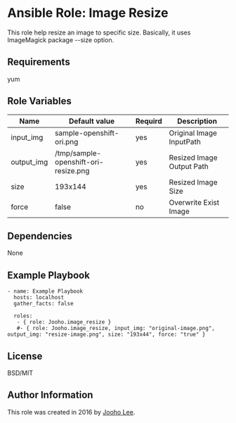 Ansible Role: Image Resize
=========

This role help resize an image to specific size. Basically, it uses ImageMagick package --size option.

Requirements
------------

yum

Role Variables
--------------

| Name                    | Default value                         |        Requird       | Description                                                                 |
|-------------------------|---------------------------------------|----------------------|-----------------------------------------------------------------------------|
| input_img               | sample-openshift-ori.png              |         yes          | Original Image InputPath                                                    |
| output_img              | /tmp/sample-openshift-ori-resize.png  |         yes          | Resized Image Output Path                                                   |
| size                    | 193x144                               |         yes          | Resized Image Size                                                          |
| force                   | false                                 |         no           | Overwrite Exist Image                                                       |


Dependencies
------------

None

Example Playbook
----------------
~~~
- name: Example Playbook
  hosts: localhost
  gather_facts: false

  roles:
   - { role: Jooho.image_resize }
   #- { role: Jooho.image_resize, input_img: "original-image.png", output_img: "resize-image.png", size: "193x44", force: "true" }
~~~
License
-------

BSD/MIT

Author Information
------------------

This role was created in 2016 by [Jooho Lee](http://github.com/jooho).
